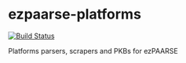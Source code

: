 ezpaarse-platforms
==================

[![Build Status](https://travis-ci.org/ezpaarse-project/ezpaarse-platforms.svg?branch=master)](https://travis-ci.org/ezpaarse-project/ezpaarse-platforms)

Platforms parsers, scrapers and PKBs for ezPAARSE
